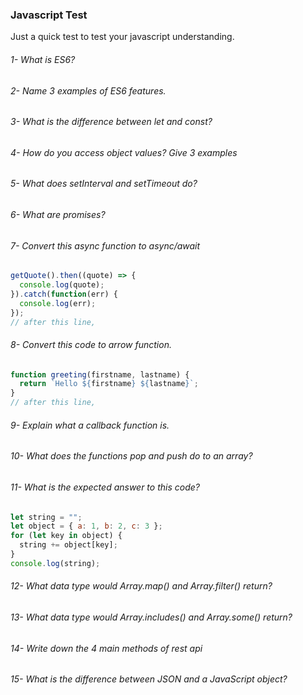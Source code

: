 ### Javascript Test

Just a quick test to test your javascript understanding.

###### 1- What is ES6?

###### 2- Name 3 examples of ES6 features.

###### 3- What is the difference between let and const?

###### 4- How do you access object values? Give 3 examples

###### 5- What does setInterval and setTimeout do?

###### 6- What are promises?

###### 7- Convert this async function to async/await

```js
getQuote().then((quote) => {
  console.log(quote);
}).catch(function(err) {
  console.log(err);
});
// after this line,
```
  
###### 8- Convert this code to arrow function.

```js
function greeting(firstname, lastname) {
  return `Hello ${firstname} ${lastname}`;
}
// after this line,
```

###### 9- Explain what a callback function is.

###### 10- What does the functions pop and push do to an array?

###### 11- What is the expected answer to this code?

```js
let string = "";
let object = { a: 1, b: 2, c: 3 };
for (let key in object) {
  string += object[key];
}
console.log(string);
```

###### 12- What data type would Array.map() and Array.filter() return?

###### 13- What data type would Array.includes() and Array.some() return?

###### 14- Write down the 4 main methods of rest api

###### 15- What is the difference between JSON and a JavaScript object?